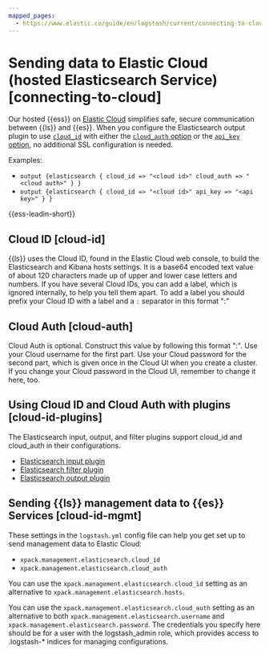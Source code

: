 ```yaml
---
mapped_pages:
  - https://www.elastic.co/guide/en/logstash/current/connecting-to-cloud.html
---
```


# Sending data to Elastic Cloud (hosted Elasticsearch Service) [connecting-to-cloud]

Our hosted {{ess}} on [Elastic Cloud](https://cloud.elastic.co/) simplifies safe, secure communication between {{ls}} and {{es}}. When you configure the Elasticsearch output plugin to use [`cloud_id`](logstash-docs-md://lsr/plugins-outputs-elasticsearch.md#plugins-outputs-elasticsearch-cloud_id) with either the [`cloud_auth` option](logstash-docs-md://lsr/plugins-outputs-elasticsearch.md#plugins-outputs-elasticsearch-cloud_auth) or the [`api_key` option](logstash-docs-md://lsr/plugins-outputs-elasticsearch.md#plugins-outputs-elasticsearch-api_key), no additional SSL configuration is needed.

Examples:

* `output {elasticsearch { cloud_id => "<cloud id>" cloud_auth => "<cloud auth>" } }`
* `output {elasticsearch { cloud_id => "<cloud id>" api_key => "<api key>" } }`

{{ess-leadin-short}}

## Cloud ID [cloud-id]

{{ls}} uses the Cloud ID, found in the Elastic Cloud web console, to build the Elasticsearch and Kibana hosts settings. It is a base64 encoded text value of about 120 characters made up of upper and lower case letters and numbers. If you have several Cloud IDs, you can add a label, which is ignored internally, to help you tell them apart. To add a label you should prefix your Cloud ID with a label and a `:` separator in this format "<label>:<cloud-id>"


## Cloud Auth [cloud-auth]

Cloud Auth is optional. Construct this value by following this format "<username>:<password>". Use your Cloud username for the first part. Use your Cloud password for the second part, which is given once in the Cloud UI when you create a cluster. If you change your Cloud password in the Cloud UI, remember to change it here, too.


## Using Cloud ID and Cloud Auth with plugins [cloud-id-plugins]

The Elasticsearch input, output, and filter plugins support cloud_id and cloud_auth in their configurations.

* [Elasticsearch input plugin](logstash-docs-md://lsr/plugins-inputs-elasticsearch.md#plugins-inputs-elasticsearch-cloud_id)
* [Elasticsearch filter plugin](logstash-docs-md://lsr/plugins-filters-elasticsearch.md#plugins-filters-elasticsearch-cloud_id)
* [Elasticsearch output plugin](logstash-docs-md://lsr/plugins-outputs-elasticsearch.md#plugins-outputs-elasticsearch-cloud_id)


## Sending {{ls}} management data to {{es}} Services [cloud-id-mgmt]

These settings in the `logstash.yml` config file can help you get set up to send management data to Elastic Cloud:

* `xpack.management.elasticsearch.cloud_id`
* `xpack.management.elasticsearch.cloud_auth`

You can use the `xpack.management.elasticsearch.cloud_id` setting as an alternative to `xpack.management.elasticsearch.hosts`.

You can use the `xpack.management.elasticsearch.cloud_auth` setting as an alternative to both `xpack.management.elasticsearch.username` and `xpack.management.elasticsearch.password`. The credentials you specify here should be for a user with the logstash_admin role, which provides access to .logstash-* indices for managing configurations.


